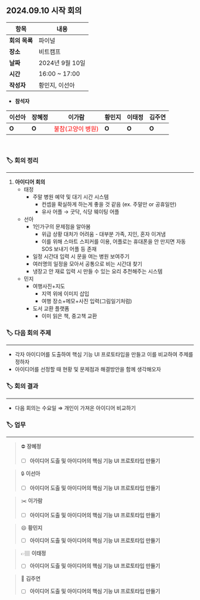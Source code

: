 ## 2024.09.10 시작 회의

| **항목**    | **내용**        |
|-----------|---------------|
| **회의 목록** | 파이널          |
| **장소**    | 비트캠프          |
| **날짜**    | 2024년 9월 10일  |
| **시간**    | 16:00 ~ 17:00 |
| **작성자**   | 황민지, 이선아      |

- **참석자**

| **이선아** | **장혜정** | **이가람**                                       | **황민지** | **이태정** | **김주연** |
|---------|---------|-----------------------------------------------|---------|---------|---------|
| **O**       | **O**       | <span style="color: red">불참(고양이 병원)</span> | **O**       | **O**       | **O**       |

<br>

### 🏷️ 회의 정리

---

1. **아이디어 회의**
   - 태정
       - 주말 병원 예약 및 대기 시간 시스템
           - 컨셉을 확실하게 하는게 좋을 것 같음 (ex. 주말만 or 공휴일만)
           - 유사 어플 → 굿닥, 식당 웨이팅 어플
   - 선아
       - 1인가구의 문제점을 알아봄
           - 위급 상황 대처가 어려움 - 대부분 가족, 지인, 혼자 이겨냄
           - 이를 위해 스마트 스피커를 이용, 어플로는 휴대폰을 안 만지면 자동 SOS 보내기 어플 등 존재
       - 일정 시간대 입력 시 문을 여는 병원 보여주기
       - 여러명의 일정을 모아서 공통으로 비는 시간대 찾기
       - 냉장고 안 재료 입력 시 만들 수 있는 요리 추천해주는 시스템
   - 민지
       - 여행사진+지도
           - 지역 위에 이미지 삽입
           - 여행 장소+메모+사진 입력(그림일기처럼)
       - 도서 교환 플랫폼
           - 이미 읽은 책, 중고책 교환


### 🏷️ 다음 회의 주제

---

- 각자 아이디어를 도출하여 핵심 기능 UI 프로토타입을 만들고 이를 비교하여 주제를 정하자
- 아이디어를 선정할 때 현황 및 문제점과 해결방안을 함께 생각해오자


### 🏷️ 회의 결과

---

- 다음 회의는 수요일   ⇒   개인이 가져온 아이디어 비교하기


### 🏷️ 업무

[// 체크박스]: # ([ ], [x])

---

>⛔
**장혜정**
>- [ ]  **아이디어 도출 및 아이디어의 핵심 기능 UI 프로토타입 만들기**

>🔒
**이선아**
>- [ ]  **아이디어 도출 및 아이디어의 핵심 기능 UI 프로토타입 만들기**

>✂️
**이가람**
>- [ ]  **아이디어 도출 및 아이디어의 핵심 기능 UI 프로토타입 만들기**

>😄
**황민지**
>- [ ]  **아이디어 도출 및 아이디어의 핵심 기능 UI 프로토타입 만들기**

>👉🏽
**이태정**
>- [ ]  **아이디어 도출 및 아이디어의 핵심 기능 UI 프로토타입 만들기**

>📖
**김주연**
>- [ ]  **아이디어 도출 및 아이디어의 핵심 기능 UI 프로토타입 만들기**